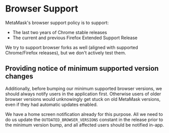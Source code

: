 # Browser Support

MetaMask's browser support policy is to support:

* The last two years of Chrome stable releases
* The current and previous Firefox Extended Support Release

We try to support browser forks as well (aligned with supported Chrome/Firefox releases), but we don't actively test them.

## Providing notice of minimum supported version changes

Additionally, before bumping our minimum supported browser versions, we should always notify users in the application first. Otherwise users of older browser versions would unknowingly get stuck on old MetaMask versions, even if they had automatic updates enabled.

We have a home screen notification already for this purpose. All we need to do us update the `OUTDATED_BROWSER_VERSIONS` constant in the release prior to the minimum version bump, and all affected users should be notified in-app.
